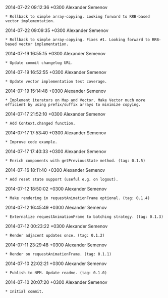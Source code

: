 2014-07-22 09:12:36 +0300 Alexander Semenov 

	* Rollback to simple array-copying. Looking forward to RRB-based vector implementation.

2014-07-22 09:09:35 +0300 Alexander Semenov 

	* Rollback to simple array-copying. Fixes #1. Looking forward to RRB-based vector implementation.

2014-07-19 16:55:15 +0300 Alexander Semenov 

	* Update commit changelog URL.

2014-07-19 16:52:55 +0300 Alexander Semenov 

	* Update vector implementation test coverage.

2014-07-19 15:14:48 +0300 Alexander Semenov 

	* Implement iterators on Map and Vector. Make Vector much more efficient by using prefix/suffix arrays to minimize copying.

2014-07-17 21:52:10 +0300 Alexander Semenov 

	* Add Context.changed function.

2014-07-17 17:53:40 +0300 Alexander Semenov 

	* Improve code example.

2014-07-17 17:40:33 +0300 Alexander Semenov 

	* Enrich components with getPreviousState method. (tag: 0.1.5)

2014-07-16 18:11:40 +0300 Alexander Semenov 

	* Add reset state support (useful e.g. on logout).

2014-07-12 18:50:02 +0300 Alexander Semenov 

	* Make rendering in requestAnimationFrame optional. (tag: 0.1.4)

2014-07-12 16:45:49 +0300 Alexander Semenov 

	* Externalize requestAnimationFrame to batching strategy. (tag: 0.1.3)

2014-07-12 00:23:22 +0300 Alexander Semenov 

	* Render adjacent updates once. (tag: 0.1.2)

2014-07-11 23:29:48 +0300 Alexander Semenov 

	* Render on requestAnimationFrame. (tag: 0.1.1)

2014-07-10 22:02:21 +0300 Alexander Semenov 

	* Publish to NPM. Update readme. (tag: 0.1.0)

2014-07-10 20:07:20 +0300 Alexander Semenov 

	* Initial commit.

